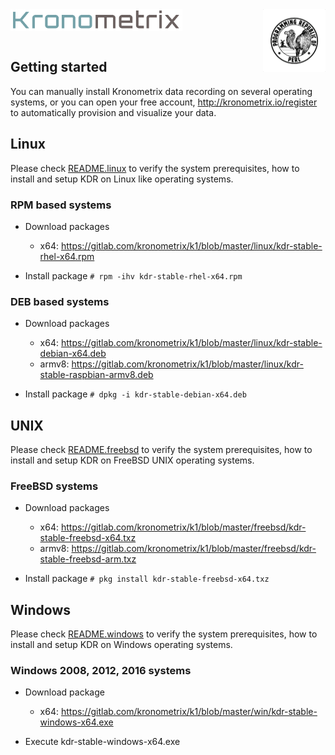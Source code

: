 <img src="/docs/img/k-logo.png" align="left" height="35" width="275" />
<img src="/docs/img/perl_logo.png" align="right" height="100" width="100" />
<br/><br/>
<br/>

## Getting started

You can manually install Kronometrix data recording on several 
operating systems, or you can open your free account, 
http://kronometrix.io/register to automatically provision and visualize 
your data. 

## Linux

Please check [README.linux](https://github.com/kronometrix/recording/blob/master/README.linux)
to verify the system prerequisites, how to install and setup KDR on Linux like operating systems.

### RPM based systems

  * Download packages 
    * x64: https://gitlab.com/kronometrix/k1/blob/master/linux/kdr-stable-rhel-x64.rpm
        
  * Install package ```# rpm -ihv kdr-stable-rhel-x64.rpm``` 
  
### DEB based systems

  * Download packages
    * x64: https://gitlab.com/kronometrix/k1/blob/master/linux/kdr-stable-debian-x64.deb
    * armv8: https://gitlab.com/kronometrix/k1/blob/master/linux/kdr-stable-raspbian-armv8.deb
    
* Install package ```# dpkg -i kdr-stable-debian-x64.deb``` 

## UNIX

Please check [README.freebsd](https://github.com/kronometrix/recording/blob/master/README.freebsd)
to verify the system prerequisites, how to install and setup KDR on FreeBSD UNIX operating systems.

### FreeBSD systems

  * Download packages
    * x64: https://gitlab.com/kronometrix/k1/blob/master/freebsd/kdr-stable-freebsd-x64.txz
    * armv8: https://gitlab.com/kronometrix/k1/blob/master/freebsd/kdr-stable-freebsd-arm.txz
    
  * Install package ```# pkg install kdr-stable-freebsd-x64.txz``` 

## Windows

Please check [README.windows](https://github.com/kronometrix/recording/blob/master/README.windows)
to verify the system prerequisites, how to install and setup KDR on Windows operating systems.

### Windows 2008, 2012, 2016 systems

  * Download package
    * x64: https://gitlab.com/kronometrix/k1/blob/master/win/kdr-stable-windows-x64.exe

* Execute kdr-stable-windows-x64.exe


